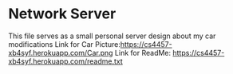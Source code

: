 # Network Server
This file serves as a small personal server design about my car modifications
Link for Car Picture:https://cs4457-xb4syf.herokuapp.com/Car.png
Link for ReadMe: https://cs4457-xb4syf.herokuapp.com/readme.txt
